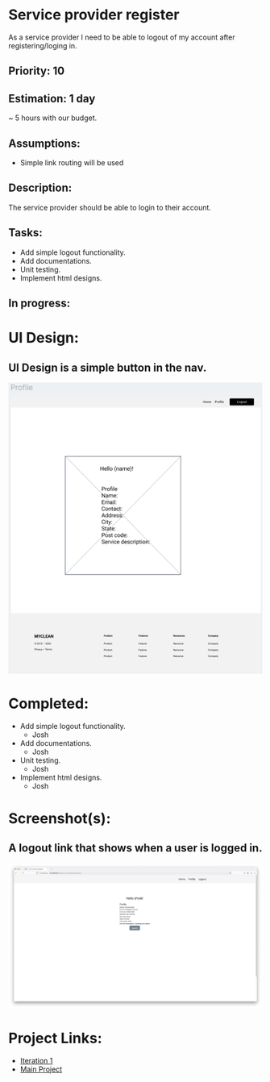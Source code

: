 # Service provider register
As a service provider I need to be able to logout of my account after registering/loging in.

## Priority: 10

## Estimation: 1 day
~ 5 hours with our budget.

## Assumptions:
- Simple link routing will be used

## Description:
The service provider should be able to login to their account.

## Tasks:
- Add simple logout functionality.
- Add documentations.
- Unit testing.
- Implement html designs.

## In progress:

# UI Design:
## UI Design is a simple button in the nav.
![Wireframe - Service provider profile](../screenshots/iteration1_wireframe_profile.png)

# Completed:
- Add simple logout functionality.
    - Josh
- Add documentations.
    - Josh
- Unit testing.
    - Josh
- Implement html designs.
    - Josh

# Screenshot(s):
## A logout link that shows when a user is logged in.
![Service provider prodile](../screenshots/iteration1_profile.png)

# Project Links:
- [Iteration 1](../iteration_1.md)
- [Main Project](../../README.md)

